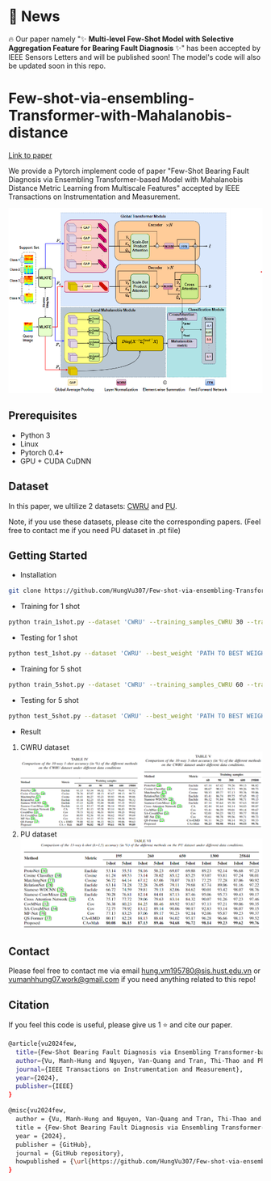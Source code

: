 # 🚀 News
🔥 Our paper namely "✨ __Multi-level Few-Shot Model with Selective Aggregation Feature for Bearing Fault Diagnosis__ ✨" has been accepted by IEEE Sensors Letters and will be published soon! The model's code will also be updated soon in this repo. 

# Few-shot-via-ensembling-Transformer-with-Mahalanobis-distance

[Link to paper](https://ieeexplore.ieee.org/document/10478558)

We provide a Pytorch implement code of paper "Few-Shot Bearing Fault Diagnosis via Ensembling
Transformer-based Model with Mahalanobis
Distance Metric Learning from Multiscale Features" accepted by IEEE Transactions on Instrumentation and Measurement.

![plot](images/model.png)

## Prerequisites
- Python 3
- Linux
- Pytorch 0.4+
- GPU + CUDA CuDNN
## Dataset
In this paper, we ultilize 2 datasets: [CWRU](https://engineering.case.edu/bearingdatacenter) and [PU](https://mb.uni-paderborn.de/kat/forschung/kat-datacenter/bearing-datacenter/data-sets-and-download). 

Note, if you use these datasets, please cite the corresponding papers. (Feel free to contact me if you need PU dataset in .pt file)

## Getting Started
- Installation
``` bash
git clone https://github.com/HungVu307/Few-shot-via-ensembling-Transformer-with-Mahalanobis-distance
```
- Training for 1 shot
``` bash
python train_1shot.py --dataset 'CWRU' --training_samples_CWRU 30 --training_samples_PDB 195 --model_name 'Net'
```
- Testing for 1 shot
```bash
python test_1shot.py --dataset 'CWRU' --best_weight 'PATH TO BEST WEIGHT'
```
- Training for 5 shot
``` bash
python train_5shot.py --dataset 'CWRU' --training_samples_CWRU 60 --training_samples_PDB 300 --model_name 'Net'
```
- Testing for 5 shot
```bash
python test_5shot.py --dataset 'CWRU' --best_weight 'PATH TO BEST WEIGHT'
```
- Result
1. CWRU dataset
![plot](images/result1.png)
1. PU dataset
![plot](images/result3.png)

## Contact
Please feel free to contact me via email hung.vm195780@sis.hust.edu.vn or vumanhhung07.work@gmail.com if you need anything related to this repo!
## Citation
If you feel this code is useful, please give us 1 ⭐ and cite our paper.
```bash
@article{vu2024few,
  title={Few-Shot Bearing Fault Diagnosis via Ensembling Transformer-based Model with Mahalanobis Distance Metric Learning from Multiscale Features},
  author={Vu, Manh-Hung and Nguyen, Van-Quang and Tran, Thi-Thao and Pham, Van-Truong and Lo, Men-Tzung},
  journal={IEEE Transactions on Instrumentation and Measurement},
  year={2024},
  publisher={IEEE}
}
```
```bash
@misc{vu2024few,
  author = {Vu, Manh-Hung and Nguyen, Van-Quang and Tran, Thi-Thao and Pham, Van-Truong and Lo, Men-Tzung},
  title = {Few-Shot Bearing Fault Diagnosis via Ensembling Transformer-based Model with Mahalanobis Distance Metric Learning from Multiscale Features},
  year = {2024},
  publisher = {GitHub},
  journal = {GitHub repository},
  howpublished = {\url{https://github.com/HungVu307/Few-shot-via-ensembling-Transformer-with-Mahalanobis-distance}},
}
```
